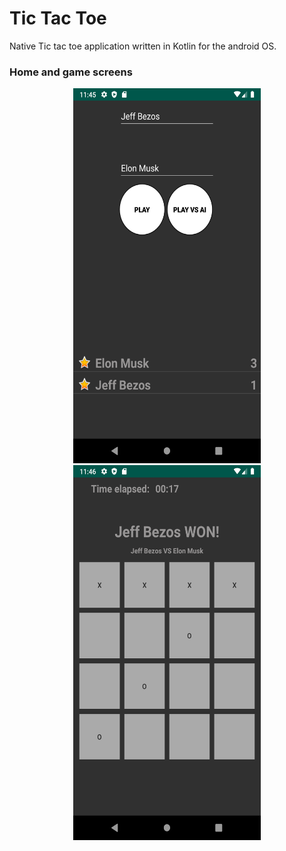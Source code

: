 # Tic Tac Toe

Native Tic tac toe application written in Kotlin for the android OS.

### Home and game screens
<p align="center">
  <img src="screenshots/homeScreen.png" width=300 height=600>
  <img src="screenshots/gameScreen.png" width=300 height=600>
</p>

